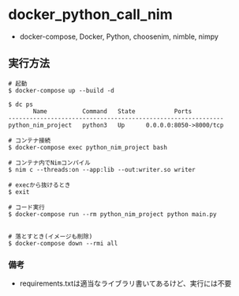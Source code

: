 # docker_python_call_nim
 - docker-compose, Docker, Python, choosenim, nimble, nimpy

## 実行方法

```
# 起動
$ docker-compose up --build -d

$ dc ps
       Name          Command   State           Ports
-------------------------------------------------------------
python_nim_project   python3   Up      0.0.0.0:8050->8000/tcp

# コンテナ接続
$ docker-compose exec python_nim_project bash

# コンテナ内でNimコンパイル
$ nim c --threads:on --app:lib --out:writer.so writer

# execから抜けるとき
$ exit

# コード実行
$ docker-compose run --rm python_nim_project python main.py


# 落とすとき(イメージも削除)
$ docker-compose down --rmi all
```

### 備考
 - requirements.txtは適当なライブラリ書いてあるけど、実行には不要
